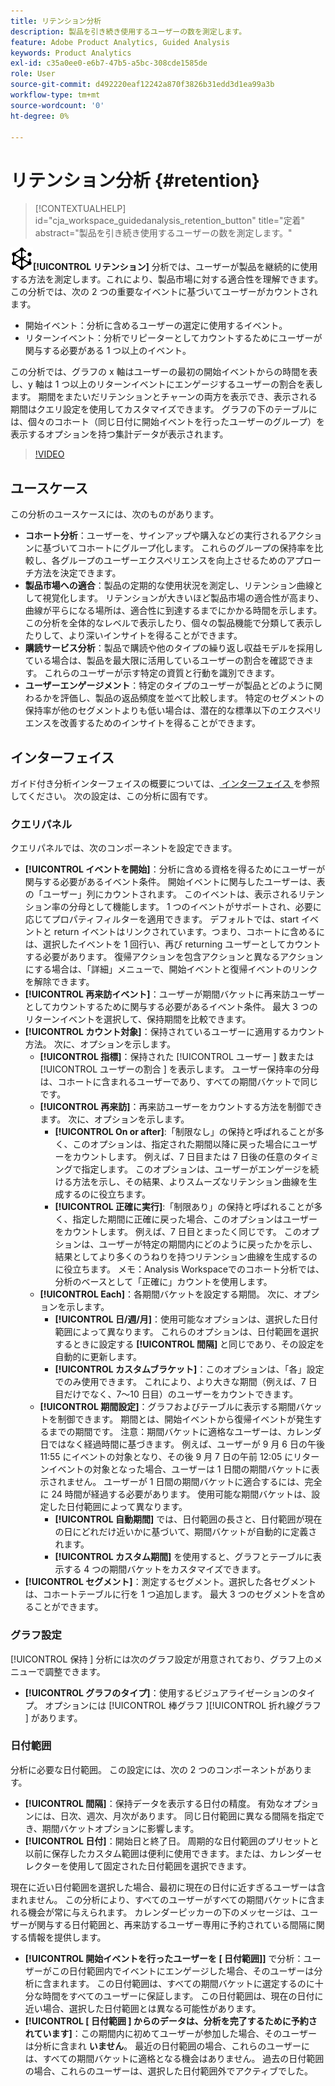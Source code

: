 ```yaml
---
title: リテンション分析
description: 製品を引き続き使用するユーザーの数を測定します。
feature: Adobe Product Analytics, Guided Analysis
keywords: Product Analytics
exl-id: c35a0ee0-e6b7-47b5-a5bc-308cde1585de
role: User
source-git-commit: d492220eaf12242a870f3826b31edd3d1ea99a3b
workflow-type: tm+mt
source-wordcount: '0'
ht-degree: 0%

---
```


# リテンション分析 {#retention}

<!-- markdownlint-disable MD034 -->

>[!CONTEXTUALHELP]
>id="cja_workspace_guidedanalysis_retention_button"
>title="定着"
>abstract="製品を引き続き使用するユーザーの数を測定します。"

<!-- markdownlint-enable MD034 -->

![ リテンション ](/help/assets/icons/Retention.svg)**[!UICONTROL リテンション]** 分析では、ユーザーが製品を継続的に使用する方法を測定します。これにより、製品市場に対する適合性を理解できます。 この分析では、次の 2 つの重要なイベントに基づいてユーザーがカウントされます。

* 開始イベント：分析に含めるユーザーの選定に使用するイベント。
* リターンイベント：分析でリピーターとしてカウントするためにユーザーが関与する必要がある 1 つ以上のイベント。

この分析では、グラフの x 軸はユーザーの最初の開始イベントからの時間を表し、y 軸は 1 つ以上のリターンイベントにエンゲージするユーザーの割合を表します。 期間をまたいだリテンションとチャーンの両方を表示でき、表示される期間はクエリ設定を使用してカスタマイズできます。 グラフの下のテーブルには、個々のコホート（同じ日付に開始イベントを行ったユーザーのグループ）を表示するオプションを持つ集計データが表示されます。

>[!VIDEO](https://video.tv.adobe.com/v/3430503/?learn=on)


## ユースケース

この分析のユースケースには、次のものがあります。

* **コホート分析**：ユーザーを、サインアップや購入などの実行されるアクションに基づいてコホートにグループ化します。 これらのグループの保持率を比較し、各グループのユーザーエクスペリエンスを向上させるためのアプローチ方法を決定できます。
* **製品市場への適合**：製品の定期的な使用状況を測定し、リテンション曲線として視覚化します。 リテンションが大きいほど製品市場の適合性が高まり、曲線が平らになる場所は、適合性に到達するまでにかかる時間を示します。 この分析を全体的なレベルで表示したり、個々の製品機能で分類して表示したりして、より深いインサイトを得ることができます。
* **購読サービス分析**：製品で購読や他のタイプの繰り返し収益モデルを採用している場合は、製品を最大限に活用しているユーザーの割合を確認できます。 これらのユーザーが示す特定の資質と行動を識別できます。
* **ユーザーエンゲージメント**：特定のタイプのユーザーが製品とどのように関わるかを評価し、製品の返品頻度を並べて比較します。 特定のセグメントの保持率が他のセグメントよりも低い場合は、潜在的な標準以下のエクスペリエンスを改善するためのインサイトを得ることができます。

## インターフェイス

ガイド付き分析インターフェイスの概要については、[ インターフェイス ](../overview.md#interface) を参照してください。 次の設定は、この分析に固有です。

### クエリパネル

クエリパネルでは、次のコンポーネントを設定できます。

* **[!UICONTROL イベントを開始]**：分析に含める資格を得るためにユーザーが関与する必要があるイベント条件。 開始イベントに関与したユーザーは、表の「ユーザー」列にカウントされます。 このイベントは、表示されるリテンション率の分母として機能します。 1 つのイベントがサポートされ、必要に応じてプロパティフィルターを適用できます。 デフォルトでは、start イベントと return イベントはリンクされています。つまり、コホートに含めるには、選択したイベントを 1 回行い、再び returning ユーザーとしてカウントする必要があります。 復帰アクションを包含アクションと異なるアクションにする場合は、「詳細」メニューで、開始イベントと復帰イベントのリンクを解除できます。
* **[!UICONTROL 再来訪イベント]**：ユーザーが期間バケットに再来訪ユーザーとしてカウントするために関与する必要があるイベント条件。 最大 3 つのリターンイベントを選択して、保持期間を比較できます。
* **[!UICONTROL カウント対象]**：保持されているユーザーに適用するカウント方法。 次に、オプションを示します。  
   * **[!UICONTROL 指標]**：保持された [!UICONTROL  ユーザー ] 数または [!UICONTROL  ユーザーの割合 ] を表示します。 ユーザー保持率の分母は、コホートに含まれるユーザーであり、すべての期間バケットで同じです。
   * **[!UICONTROL 再来訪]**：再来訪ユーザーをカウントする方法を制御できます。 次に、オプションを示します。  
      * **[!UICONTROL On or after]**:「制限なし」の保持と呼ばれることが多く、このオプションは、指定された期間以降に戻った場合にユーザーをカウントします。 例えば、7 日目または 7 日後の任意のタイミングで指定します。 このオプションは、ユーザーがエンゲージを続ける方法を示し、その結果、よりスムーズなリテンション曲線を生成するのに役立ちます。
      * **[!UICONTROL 正確に実行]**:「制限あり」の保持と呼ばれることが多く、指定した期間に正確に戻った場合、このオプションはユーザーをカウントします。 例えば、7 日目とまったく同じです。 このオプションは、ユーザーが特定の期間内にどのように戻ったかを示し、結果としてより多くのうねりを持つリテンション曲線を生成するのに役立ちます。 メモ：Analysis Workspaceでのコホート分析では、分析のベースとして「正確に」カウントを使用します。
   * **[!UICONTROL Each]**：各期間バケットを設定する期間。 次に、オプションを示します。  
      * **[!UICONTROL 日/週/月]**：使用可能なオプションは、選択した日付範囲によって異なります。 これらのオプションは、日付範囲を選択するときに設定する **[!UICONTROL 間隔]** と同じであり、その設定を自動的に更新します。
      * **[!UICONTROL カスタムブラケット]**：このオプションは、「各」設定でのみ使用できます。 これにより、より大きな期間（例えば、7 日目だけでなく、7～10 日目）のユーザーをカウントできます。
   * **[!UICONTROL 期間設定]**：グラフおよびテーブルに表示する期間バケットを制御できます。 期間とは、開始イベントから復帰イベントが発生するまでの期間です。 注意：期間バケットに適格なユーザーは、カレンダ日ではなく経過時間に基づきます。 例えば、ユーザーが 9 月 6 日の午後 11:55 にイベントの対象となり、その後 9 月 7 日の午前 12:05 にリターンイベントの対象となった場合、ユーザーは 1 日間の期間バケットに表示されません。 ユーザーが 1 日間の期間バケットに適合するには、完全に 24 時間が経過する必要があります。 使用可能な期間バケットは、設定した日付範囲によって異なります。
      * **[!UICONTROL 自動期間]** では、日付範囲の長さと、日付範囲が現在の日にどれだけ近いかに基づいて、期間バケットが自動的に定義されます。
      * **[!UICONTROL カスタム期間]** を使用すると、グラフとテーブルに表示する 4 つの期間バケットをカスタマイズできます。
* **[!UICONTROL セグメント]**：測定するセグメント。選択した各セグメントは、コホートテーブルに行を 1 つ追加します。 最大 3 つのセグメントを含めることができます。

### グラフ設定

[!UICONTROL  保持 ] 分析には次のグラフ設定が用意されており、グラフ上のメニューで調整できます。

* **[!UICONTROL グラフのタイプ]**：使用するビジュアライゼーションのタイプ。 オプションには [!UICONTROL  棒グラフ ][!UICONTROL  折れ線グラフ ] があります。

### 日付範囲

分析に必要な日付範囲。 この設定には、次の 2 つのコンポーネントがあります。

* **[!UICONTROL 間隔]**：保持データを表示する日付の精度。 有効なオプションには、日次、週次、月次があります。 同じ日付範囲に異なる間隔を指定でき、期間バケットオプションに影響します。
* **[!UICONTROL 日付]**：開始日と終了日。 周期的な日付範囲のプリセットと以前に保存したカスタム範囲は便利に使用できます。または、カレンダーセレクターを使用して固定された日付範囲を選択できます。

現在に近い日付範囲を選択した場合、最初に現在の日付に近すぎるユーザーは含まれません。 この分析により、すべてのユーザーがすべての期間バケットに含まれる機会が常に与えられます。 カレンダーピッカーの下のメッセージは、ユーザーが関与する日付範囲と、再来訪するユーザー専用に予約されている間隔に関する情報を提供します。

* **[!UICONTROL 開始イベントを行ったユーザーを [ 日付範囲]]** で分析：ユーザーがこの日付範囲内でイベントにエンゲージした場合、そのユーザーは分析に含まれます。 この日付範囲は、すべての期間バケットに選定するのに十分な時間をすべてのユーザーに保証します。 この日付範囲は、現在の日付に近い場合、選択した日付範囲とは異なる可能性があります。
* **[!UICONTROL [ 日付範囲 ] からのデータは、分析を完了するために予約されています]**：この期間内に初めてユーザーが参加した場合、そのユーザーは分析に含まれ **いません**。 最近の日付範囲の場合、これらのユーザーには、すべての期間バケットに適格となる機会はありません。 過去の日付範囲の場合、これらのユーザーは、選択した日付範囲外でアクティブでした。

<!--
## Example

See below for an example of the analysis.

![Retention](../assets/retention.png)

-->